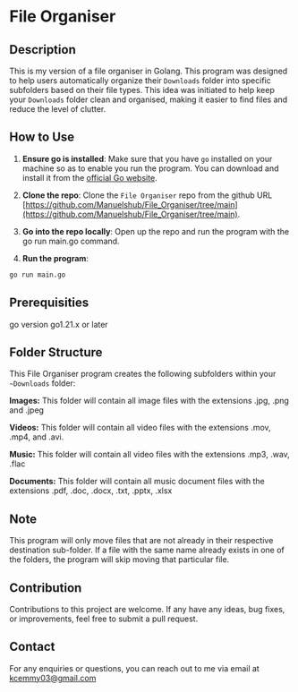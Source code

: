 # File Organiser

## Description

This is my version of a file organiser in Golang. This program was designed to help users automatically organize their `Downloads` folder into specific subfolders based on their file types. This idea was initiated to help keep your `Downloads` folder clean and organised, making it easier to find files and reduce the level of clutter.

## How to Use

1. **Ensure go is installed**:
Make sure that you have `go` installed on your machine so as to enable you run the program. You can download and install it from the [official Go website](https://golang.org/dl/). 

2. **Clone the repo**:
Clone the `File Organiser` repo from the github URL [https://github.com/Manuelshub/File_Organiser/tree/main](https://github.com/Manuelshub/File_Organiser/tree/main). 

3. **Go into the repo locally**:
Open up the repo and run the program with the go run main.go command.

4. **Run the program**:
```bash
go run main.go
```

## Prerequisities

go version go1.21.x or later

## Folder Structure

This File Organiser program creates the following subfolders within your `~Downloads` folder:

**Images:** This folder will contain all image files with the extensions .jpg, .png and .jpeg

**Videos:** This folder will contain all video files with the extensions .mov, .mp4, and .avi.

**Music:** This folder will contain all video files with the extensions .mp3, .wav, .flac

**Documents:** This folder will contain all music document files with the extensions .pdf, .doc, .docx, .txt, .pptx, .xlsx

## Note

This program will only move files that are not already in their respective destination sub-folder. If a file with the same name already exists in one of the folders, the program will skip moving that particular file.

## Contribution

Contributions to this project are welcome. If any have any ideas, bug fixes, or improvements, feel free to submit a pull request.

## Contact

For any enquiries or questions, you can reach out to me via email at kcemmy03@gmail.com
